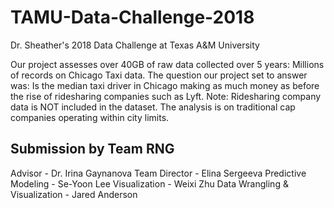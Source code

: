 # TAMU-Data-Challenge-2018
Dr. Sheather's 2018 Data Challenge at Texas A&amp;M University

Our project assesses over 40GB of raw data collected over 5 years: Millions of records on Chicago Taxi data.
The question our project set to answer was: Is the median taxi driver in Chicago making as much money as before the rise of ridesharing companies such as Lyft.
Note: Ridesharing company data is NOT included in the dataset. The analysis is on traditional cap companies operating within city limits.

## Submission by Team RNG
Advisor - Dr. Irina Gaynanova 
Team Director - Elina Sergeeva
Predictive Modeling - Se-Yoon Lee
Visualization - Weixi Zhu
Data Wrangling & Visualization - Jared Anderson
